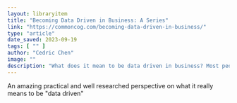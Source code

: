 ```yaml
---
layout: libraryitem
title: "Becoming Data Driven in Business: A Series"
link: "https://commoncog.com/becoming-data-driven-in-business/"
type: "article"
date_saved: 2023-09-19
tags: [ "" ]
author: "Cedric Chen"
image: ""
description: "What does it mean to be data driven in business? Most people think being data driven means looking at charts on a daily basis. Or they attempt to use data in their orgs, and then fall into one of the many traps that come with the territory. How do you"
---
```


An amazing practical and well researched perspective on what it really means to be "data driven"